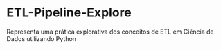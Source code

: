# ETL-Pipeline-Explore
Representa uma prática explorativa dos conceitos de ETL em Ciência de Dados utilizando Python
